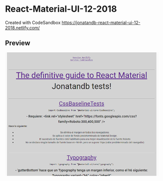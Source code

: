 # React-Material-UI-12-2018
Created with CodeSandbox https://jonatandb-react-material-ui-12-2018.netlify.com/

## Preview
![](preview.png?raw=true)
